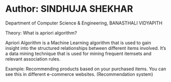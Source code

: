 # Author: SINDHUJA SHEKHAR
Department of Computer Science & Engineering,
BANASTHALI VIDYAPITH

Theory:
What is apriori algorithm?

Apriori Algorithm is a Machine Learning algorithm that is used to gain insight into the structured relationships between different items involved. It’s a data mining technique that is used for mining frequent itemsets and relevant association rules.

Example: Recommending products based on your purchased items. You can see this in different e-commerce websites. (Recommendation system)
